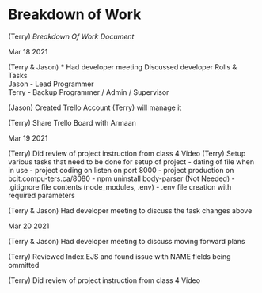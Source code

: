 # Breakdown of Work

(Terry) _Breakdown Of Work Document_ 

Mar 18 2021

(Terry & Jason) * Had developer meeting Discussed developer Rolls & Tasks  
                Jason - Lead Programmer  
                Terry - Backup Programmer / Admin / Supervisor  

(Jason) Created Trello Account
(Terry) will manage it

(Terry) Share Trello Board with Armaan 


Mar 19 2021

(Terry) Did review of project instruction from class 4 Video
(Terry) Setup various tasks that need to be done for setup of project
        - dating of file when in use
        - project coding on listen on port 8000
        - project production on bcit.compu-ters.ca/8080
        - npm uninstall body-parser (Not Needed)
        - .gitignore file contents (node_modules, .env)
        - .env file creation with required parameters
        
(Terry & Jason) Had developer meeting to discuss the task changes above

Mar 20 2021

(Terry & Jason) Had developer meeting to discuss moving forward plans

(Terry) Reviewed Index.EJS and found issue with NAME fields being ommitted

(Terry) Did review of project instruction from class 4 Video





